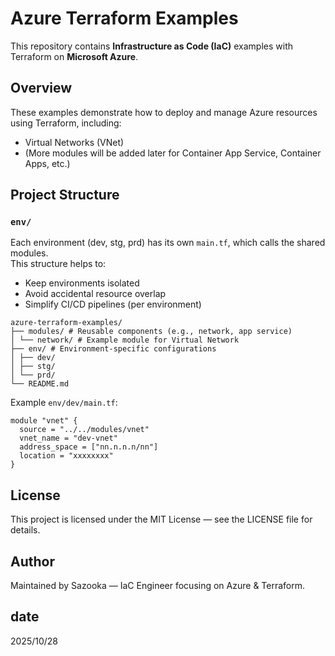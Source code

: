 # Azure Terraform Examples

This repository contains **Infrastructure as Code (IaC)** examples with Terraform on **Microsoft Azure**.

## Overview
These examples demonstrate how to deploy and manage Azure resources using Terraform, including:
- Virtual Networks (VNet)
- (More modules will be added later for Container App Service, Container Apps, etc.)

## Project Structure
### `env/`
Each environment (dev, stg, prd) has its own `main.tf`, which calls the shared modules.  
This structure helps to:
- Keep environments isolated  
- Avoid accidental resource overlap  
- Simplify CI/CD pipelines (per environment)

```
azure-terraform-examples/
├── modules/ # Reusable components (e.g., network, app service)
│ └── network/ # Example module for Virtual Network
├── env/ # Environment-specific configurations
│ ├── dev/
│ ├── stg/
│ └── prd/
└── README.md
```

Example `env/dev/main.tf`:

```hcl
module "vnet" {
  source = "../../modules/vnet"
  vnet_name = "dev-vnet"
  address_space = ["nn.n.n.n/nn"]
  location = "xxxxxxxx"
}
```

## License

This project is licensed under the MIT License — see the LICENSE
 file for details.

## Author

Maintained by Sazooka — IaC Engineer focusing on Azure & Terraform.

## date
2025/10/28
